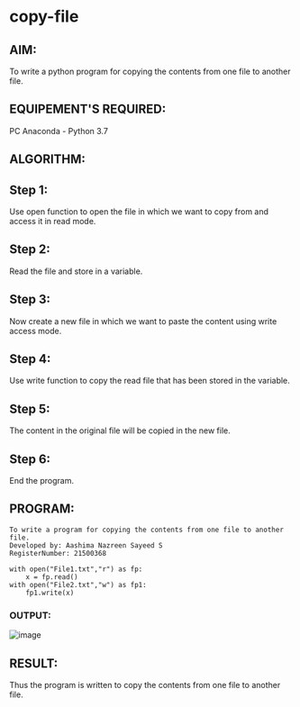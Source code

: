 # copy-file
## AIM:
To write a python program for copying the contents from one file to another file.
## EQUIPEMENT'S REQUIRED: 
PC
Anaconda - Python 3.7
## ALGORITHM: 
## Step 1:
Use open function to open the file in which we want to copy from and access it in read mode.

## Step 2:
Read the file and store in a variable.

## Step 3:
Now create a new file in which we want to paste the content using write access mode.

## Step 4:
Use write function to copy the read file that has been stored in the variable.

## Step 5:
The content in the original file will be copied in the new file.

## Step 6:
End the program.

## PROGRAM:
```
To write a program for copying the contents from one file to another file.
Developed by: Aashima Nazreen Sayeed S
RegisterNumber: 21500368

with open("File1.txt","r") as fp:
    x = fp.read()
with open("File2.txt","w") as fp1:
    fp1.write(x)
 ```    

### OUTPUT:
![image](https://user-images.githubusercontent.com/94228215/154517645-cdeb4031-5bbe-4630-a38f-c75a902b375e.png)



## RESULT:
Thus the program is written to copy the contents from one file to another file.
